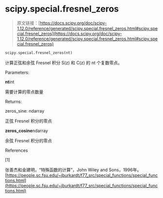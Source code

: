 # scipy.special.fresnel_zeros

> 原文链接：[https://docs.scipy.org/doc/scipy-1.12.0/reference/generated/scipy.special.fresnel_zeros.html#scipy.special.fresnel_zeros](https://docs.scipy.org/doc/scipy-1.12.0/reference/generated/scipy.special.fresnel_zeros.html#scipy.special.fresnel_zeros)

```py
scipy.special.fresnel_zeros(nt)
```

计算正弦和余弦 Fresnel 积分 S(z) 和 C(z) 的 nt 个复数零点。

Parameters:

**nt**int

需要计算的零点数量

Returns:

zeros_sine: ndarray

正弦 Fresnel 积分的零点

**zeros_cosine**ndarray

余弦 Fresnel 积分的零点

References

[1]

张善杰和金建明，“特殊函数的计算”，John Wiley and Sons，1996年。[https://people.sc.fsu.edu/~jburkardt/f77_src/special_functions/special_functions.html](https://people.sc.fsu.edu/~jburkardt/f77_src/special_functions/special_functions.html)
